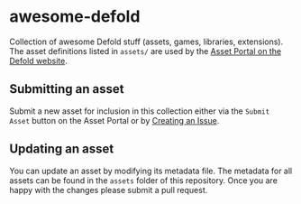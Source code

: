 # awesome-defold
Collection of awesome Defold stuff (assets, games, libraries, extensions). The asset definitions listed in `assets/` are used by the [Asset Portal on the Defold website](https://www.defold.com/assets).

## Submitting an asset
Submit a new asset for inclusion in this collection either via the `Submit Asset` button on the Asset Portal or by [Creating an Issue](https://github.com/defold/awesome-defold/issues/new?assignees=&labels=&template=new-asset.md&title=).

## Updating an asset
You can update an asset by modifying its metadata file. The metadata for all assets can be found in the `assets` folder of this repository. Once you are happy with the changes please submit a pull request.
